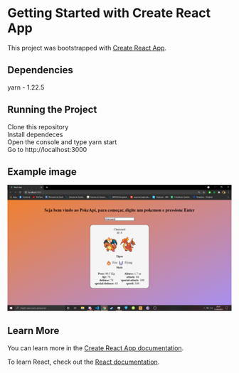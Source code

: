 # Getting Started with Create React App

This project was bootstrapped with [Create React App](https://github.com/facebook/create-react-app).

## Dependencies
yarn - 1.22.5

## Running the Project

 Clone this repository <br>
 Install dependeces <br>
 Open the console and type yarn start <br>
 Go to http://localhost:3000 <br>
 
## Example image

<img src="https://github.com/Victor-Edward/PokeApi-Connection/blob/main/src/assets/images/example/example.png?raw=true" alt="Image example"/>

## Learn More

You can learn more in the [Create React App documentation](https://facebook.github.io/create-react-app/docs/getting-started).

To learn React, check out the [React documentation](https://reactjs.org/).
